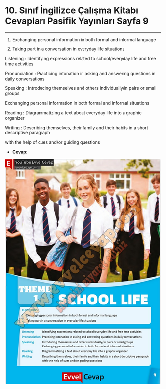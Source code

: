 # 10. Sınıf İngilizce Çalışma Kitabı Cevapları Pasifik Yayınları Sayfa 9

---

1. Exchanging personal information in both formal and informal language

 2. Taking part in a conversation in everyday life situations

 Listening : Identifying expressions related to school/everyday life and free time activities

 Pronunciation : Practicing intonation in asking and answering questions in daily conversations

 Speaking : Introducing themselves and others individually/in pairs or small groups

 Exchanging personal information in both formal and informal situations

 Reading : Diagrammatizing a text about everyday life into a graphic organizer

 Writing : Describing themselves, their family and their habits in a short descriptive paragraph

 with the help of cues and/or guiding questions

-   **Cevap**:

![Image 1](./image_1.jpg)
